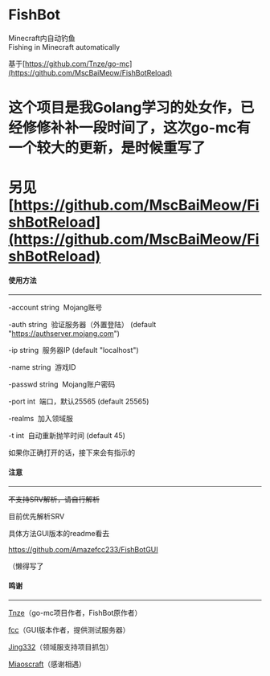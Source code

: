# FishBot
Minecraft内自动钓鱼  
Fishing in Minecraft automatically

基于[https://github.com/Tnze/go-mc](https://github.com/MscBaiMeow/FishBotReload)

# 这个项目是我Golang学习的处女作，已经修修补补一段时间了，这次go-mc有一个较大的更新，是时候重写了
# 另见 [https://github.com/MscBaiMeow/FishBotReload](https://github.com/MscBaiMeow/FishBotReload)

#### 使用方法

------

  -account string
​        Mojang账号

  -auth string
​        验证服务器（外置登陆） (default "https://authserver.mojang.com")

  -ip string
​        服务器IP (default "localhost")

  -name string
​        游戏ID

  -passwd string
​        Mojang账户密码

  -port int
​        端口，默认25565 (default 25565)

  -realms
​        加入领域服

  -t int
​        自动重新抛竿时间 (default 45)


如果你正确打开的话，接下来会有指示的

#### 注意

------

~~不支持SRV解析，请自行解析~~

目前优先解析SRV

具体方法GUI版本的readme看去

<https://github.com/Amazefcc233/FishBotGUI>

（懒得写了

#### 鸣谢

------

[Tnze](https://github.com/Tnze)（go-mc项目作者，FishBot原作者）

[fcc](https://github.com/Amazefcc233)（GUI版本作者，提供测试服务器）

[Jing332](https://github.com/jing332)（领域服支持项目抓包）

[Miaoscraft](https://miaoscraft.cn)（感谢相遇）
